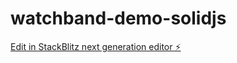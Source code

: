 # watchband-demo-solidjs

[Edit in StackBlitz next generation editor ⚡️](https://stackblitz.com/~/github.com/vinsonchuong/watchband-demo-solidjs)